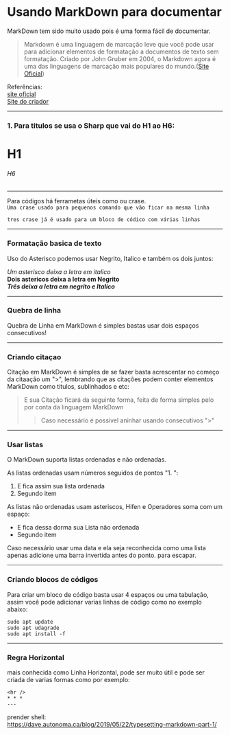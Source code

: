 # Usando MarkDown para documentar

MarkDown tem sido muito usado pois é uma forma fácil de documentar.

> Markdown é uma linguagem de marcação leve que você pode usar para adicionar elementos de formatação a documentos de texto sem formatação. Criado por John Gruber em 2004, o Markdown agora é uma das linguagens de marcação mais populares do mundo.([Site Oficial](https://www.markdownguide.org/getting-started))

Referências:<br>
[site oficial](https://www.markdownguide.org/getting-started)<br>
[Site do criador](https://daringfireball.net/projects/markdown/syntax)

---

### 1. Para titulos se usa o Sharp que vai do H1 ao H6:

# H1

###### H6

---

Para códigos há ferrametas úteis como ou crase.  
`Uma crase usado para pequenos comando que vão ficar na mesma linha`

```
tres crase já é usado para um bloco de códico com várias linhas
```

---

### Formatação basica de texto

Uso do Asterisco podemos usar Negrito, Italico e também os dois juntos:

_Um asterisco deixa a letra em italico_  
**Dois astericos deixa a letra em Negrito**  
**_Três deixa a letra em negrito e Italico_**

---

### Quebra de linha

Quebra de Linha em MarkDown é simples bastas usar dois espaços consecutivos!

---

### Criando citaçao

Citação em MarkDown é simples de se fazer basta acrescentar no começo da citaação um ">", lembrando que as citações podem conter elementos MarkDown como titulos, sublinhados e etc:

> E sua Citação ficará da seguinte forma, feita de forma simples pelo por conta da linguagem MarkDown
>
> > Caso necessário é possivel aninhar usando consecutivos ">"

---

### Usar listas

O MarkDown suporta listas ordenadas e não ordenadas.

As listas ordenadas usam números seguidos de pontos "1. ":

1. E fica assim sua lista ordenada
2. Segundo item

As listas não ordenadas usam asteriscos, Hifen e Operadores soma com um espaço:

- E fica dessa dorma sua Lista não ordenada
- Segundo item

Caso necessário usar uma data e ela seja reconhecida como uma lista apenas adicione uma barra invertida antes do ponto. para escapar.

---

### Criando blocos de códigos

Para criar um bloco de código basta usar 4 espaços ou uma tabulação, assim você pode adicionar varias linhas de código como no exemplo abaixo:

    sudo apt update
    sudo apt udagrade
    sudo apt install -f

---

### Regra Horizontal

mais conhecida como Linha Horizontal, pode ser muito útil e pode ser criada de varias formas como por exemplo:

    <hr />
    * * *
    ---

prender shell:  
https://dave.autonoma.ca/blog/2019/05/22/typesetting-markdown-part-1/
